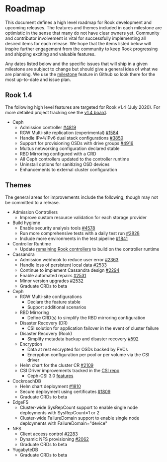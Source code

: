 # Roadmap

This document defines a high level roadmap for Rook development and upcoming releases.
The features and themes included in each milestone are optimistic in the sense that many do not have clear owners yet.
Community and contributor involvement is vital for successfully implementing all desired items for each release.
We hope that the items listed below will inspire further engagement from the community to keep Rook progressing and shipping exciting and valuable features.

Any dates listed below and the specific issues that will ship in a given milestone are subject to change but should give a general idea of what we are planning.
We use the [milestone](https://github.com/rook/rook/milestones) feature in Github so look there for the most up-to-date and issue plan.


## Rook 1.4

The following high level features are targeted for Rook v1.4 (July 2020). For more detailed project tracking see the [v1.4 board](https://github.com/rook/rook/projects/18).

* Ceph
  * Admission controller [#4819](https://github.com/rook/rook/issues/4819)
  * RGW Multi-site replication (experimental) [#1584](https://github.com/rook/rook/issues/1584)
  * Handle IPv4/IPv6 dual stack configurations [#3850](https://github.com/rook/rook/issues/3850)
  * Support for provisioning OSDs with drive groups [#4916](https://github.com/rook/rook/pull/4916)
  * Multus networking configuration declared stable
  * RBD Mirroring configured with a CRD
  * All Ceph controllers updated to the controller runtime
  * Uninstall options for sanitizing OSD devices
  * Enhancements to external cluster configuration

## Themes

The general areas for improvements include the following, though may not be committed to a release.

* Admission Controllers
  * Improve custom resource validation for each storage provider
* Build hygiene
  * Enable security analysis tools [#4578](https://github.com/rook/rook/issues/4578)
  * Run more comprehensive tests with a daily test run [#2828](https://github.com/rook/rook/issues/2828)
  * Include more environments in the test pipeline [#1841](https://github.com/rook/rook/issues/1841)
* Controller Runtime
  * Update [remaining Rook controllers](https://github.com/rook/rook/issues?q=is%3Aissue+is%3Aopen+%22controller+runtime%22+label%3Areliability+) to build on the controller runtime
* Cassandra
  * Admission webhook to reduce user error [#2363](https://github.com/rook/rook/issues/2363)
  * Handle loss of persistent local data [#2533](https://github.com/rook/rook/issues/2533)
  * Continue to implement Cassandra design [#2294](https://github.com/rook/rook/issues/2294)
  * Enable automated repairs [#2531](https://github.com/rook/rook/issues/2531)
  * Minor version upgrades [#2532](https://github.com/rook/rook/issues/2532)
  * Graduate CRDs to beta
* Ceph
  * RGW Multi-site configurations
    * Declare the feature stable
    * Support additional scenarios
  * RBD Mirroring
    * Define CRD(s) to simplify the RBD mirroring configuration
  * Disaster Recovery (DR)
    * CSI solution for application failover in the event of cluster failure
  * Disaster Recovery (Rook)
    * Simplify metadata backup and disaster recovery [#592](https://github.com/rook/rook/issues/592)
  * Encryption
    * Data at rest encrypted for OSDs backed by PVCs
    * Encryption configuration per pool or per volume via the CSI driver
  * Helm chart for the cluster CR [#2109](https://github.com/rook/rook/issues/2109)
  * CSI Driver improvements tracked in the [CSI repo](https://github.com/ceph/ceph-csi)
    * Ceph-CSI 3.0 [features](https://github.com/ceph/ceph-csi/issues/865)
* CockroachDB
  * Helm chart deployment [#1810](https://github.com/rook/rook/issues/1810)
  * Secure deployment using certificates [#1809](https://github.com/rook/rook/issues/1809)
  * Graduate CRDs to beta
* EdgeFS
  * Cluster-wide SysRepCount support to enable single node deployments with SysRepCount=1 or 2
  * Cluster-wide FailureDomain support to enable single node deployments with FailureDomain="device"
* NFS
  * Client access control [#2283](https://github.com/rook/rook/issues/2283)
  * Dynamic NFS provisioning [#2062](https://github.com/rook/rook/issues/4982)
  * Graduate CRDs to beta
* YugabyteDB
  * Graduate CRDs to beta
